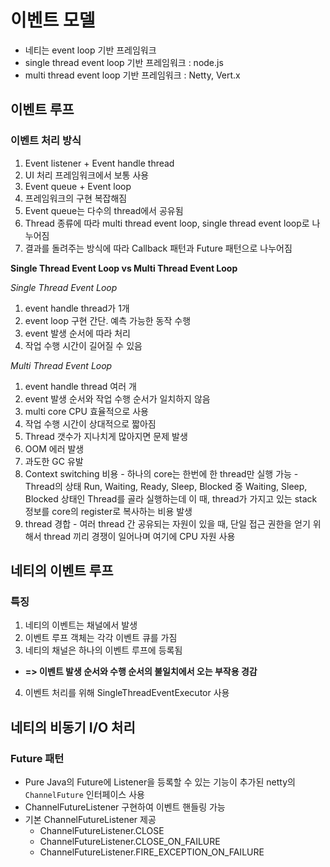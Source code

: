 # 이벤트 모델
- 네티는 event loop 기반 프레임워크
- single thread event loop 기반 프레임워크 : node.js
- multi thread event loop 기반 프레임워크 : Netty, Vert.x

## 이벤트 루프
### 이벤트 처리 방식
1. Event listener + Event handle thread
  2. UI 처리 프레임워크에서 보통 사용
3. Event queue + Event loop
  4. 프레임워크의 구현 복잡해짐
  5. Event queue는 다수의 thread에서 공유됨
  6. Thread 종류에 따라 multi thread event loop, single thread event loop로 나누어짐
  7. 결과를 돌려주는 방식에 따라 Callback 패턴과 Future 패턴으로 나누어짐

**Single Thread Event Loop vs Multi Thread Event Loop**

*Single Thread Event Loop*
1. event handle thread가 1개
2. event loop 구현 간단. 예측 가능한 동작 수행
3. event 발생 순서에 따라 처리
4. 작업 수행 시간이 길어질 수 있음

*Multi Thread Event Loop*
1. event handle thread 여러 개
2. event 발생 순서와 작업 수행 순서가 일치하지 않음
3. multi core CPU 효율적으로 사용
4. 작업 수행 시간이 상대적으로 짧아짐
5. Thread 갯수가 지나치게 많아지면 문제 발생
  6. OOM 에러 발생
  7. 과도한 GC 유발
  8. Context switching 비용
    - 하나의 core는 한번에 한 thread만 실행 가능
    - Thread의 상태 Run, Waiting, Ready, Sleep, Blocked 중 Waiting, Sleep, Blocked 상태인 Thread를 골라 실행하는데 이 때, thread가 가지고 있는 stack 정보를 core의 register로 복사하는 비용 발생
  9. thread 경합
    - 여러 thread 간 공유되는 자원이 있을 때, 단일 접근 권한을 얻기 위해서 thread 끼리 경쟁이 일어나며 여기에 CPU 자원 사용

## 네티의 이벤트 루프
### 특징
1. 네티의 이벤트는 채널에서 발생
2. 이벤트 루프 객체는 각각 이벤트 큐를 가짐
3. 네티의 채널은 하나의 이벤트 루프에 등록됨
  - **=> 이벤트 발생 순서와 수행 순서의 불일치에서 오는 부작용 경감**
4. 이벤트 처리를 위해 SingleThreadEventExecutor 사용

## 네티의 비동기 I/O 처리
### Future 패턴
- Pure Java의 Future에 Listener을 등록할 수 있는 기능이 추가된 netty의 `ChannelFuture` 인터페이스 사용
- ChannelFutureListener 구현하여 이벤트 핸들링 가능
- 기본 ChannelFutureListener 제공
  - ChannelFutureListener.CLOSE
  - ChannelFutureListener.CLOSE_ON_FAILURE
  - ChannelFutureListener.FIRE_EXCEPTION_ON_FAILURE


